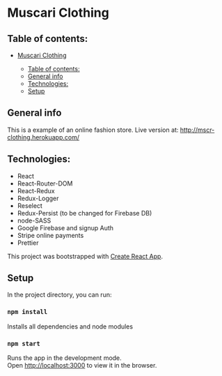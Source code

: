 # Muscari Clothing

## Table of contents:

- [Muscari Clothing](#muscari-clothing)

  - [Table of contents:](#table-of-contents)
  - [General info](#general-info)
  - [Technologies:](#technologies)
  - [Setup](#setup)

## General info

This is a example of an online fashion store.
Live version at: http://mscr-clothing.herokuapp.com/

## Technologies:

- React
- React-Router-DOM
- React-Redux
- Redux-Logger
- Reselect
- Redux-Persist (to be changed for Firebase DB)
- node-SASS
- Google Firebase and signup Auth
- Stripe online payments
- Prettier

This project was bootstrapped with [Create React App](https://github.com/facebook/create-react-app).

## Setup

In the project directory, you can run:

### `npm install`

Installs all dependencies and node modules

### `npm start`

Runs the app in the development mode.<br />
Open [http://localhost:3000](http://localhost:3000) to view it in the browser.
